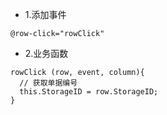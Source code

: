 - 1.添加事件
```
@row-click="rowClick"
```
- 2.业务函数
```
rowClick (row, event, column){
  // 获取单据编号
  this.StorageID = row.StorageID;
}
```